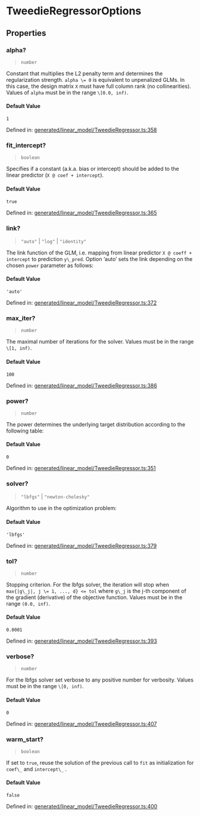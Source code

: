 # TweedieRegressorOptions

## Properties

### alpha?

> `number`

Constant that multiplies the L2 penalty term and determines the regularization strength. `alpha \= 0` is equivalent to unpenalized GLMs. In this case, the design matrix `X` must have full column rank (no collinearities). Values of `alpha` must be in the range `\[0.0, inf)`.

#### Default Value

`1`

Defined in:  [generated/linear\_model/TweedieRegressor.ts:358](https://github.com/transitive-bullshit/scikit-learn-ts/blob/122b3c0/packages/sklearn/src/generated/linear_model/TweedieRegressor.ts#L358)

### fit\_intercept?

> `boolean`

Specifies if a constant (a.k.a. bias or intercept) should be added to the linear predictor (`X @ coef + intercept`).

#### Default Value

`true`

Defined in:  [generated/linear\_model/TweedieRegressor.ts:365](https://github.com/transitive-bullshit/scikit-learn-ts/blob/122b3c0/packages/sklearn/src/generated/linear_model/TweedieRegressor.ts#L365)

### link?

> `"auto"` \| `"log"` \| `"identity"`

The link function of the GLM, i.e. mapping from linear predictor `X @ coeff + intercept` to prediction `y\_pred`. Option ‘auto’ sets the link depending on the chosen `power` parameter as follows:

#### Default Value

`'auto'`

Defined in:  [generated/linear\_model/TweedieRegressor.ts:372](https://github.com/transitive-bullshit/scikit-learn-ts/blob/122b3c0/packages/sklearn/src/generated/linear_model/TweedieRegressor.ts#L372)

### max\_iter?

> `number`

The maximal number of iterations for the solver. Values must be in the range `\[1, inf)`.

#### Default Value

`100`

Defined in:  [generated/linear\_model/TweedieRegressor.ts:386](https://github.com/transitive-bullshit/scikit-learn-ts/blob/122b3c0/packages/sklearn/src/generated/linear_model/TweedieRegressor.ts#L386)

### power?

> `number`

The power determines the underlying target distribution according to the following table:

#### Default Value

`0`

Defined in:  [generated/linear\_model/TweedieRegressor.ts:351](https://github.com/transitive-bullshit/scikit-learn-ts/blob/122b3c0/packages/sklearn/src/generated/linear_model/TweedieRegressor.ts#L351)

### solver?

> `"lbfgs"` \| `"newton-cholesky"`

Algorithm to use in the optimization problem:

#### Default Value

`'lbfgs'`

Defined in:  [generated/linear\_model/TweedieRegressor.ts:379](https://github.com/transitive-bullshit/scikit-learn-ts/blob/122b3c0/packages/sklearn/src/generated/linear_model/TweedieRegressor.ts#L379)

### tol?

> `number`

Stopping criterion. For the lbfgs solver, the iteration will stop when `max{|g\_j|, j \= 1, ..., d} <= tol` where `g\_j` is the j-th component of the gradient (derivative) of the objective function. Values must be in the range `(0.0, inf)`.

#### Default Value

`0.0001`

Defined in:  [generated/linear\_model/TweedieRegressor.ts:393](https://github.com/transitive-bullshit/scikit-learn-ts/blob/122b3c0/packages/sklearn/src/generated/linear_model/TweedieRegressor.ts#L393)

### verbose?

> `number`

For the lbfgs solver set verbose to any positive number for verbosity. Values must be in the range `\[0, inf)`.

#### Default Value

`0`

Defined in:  [generated/linear\_model/TweedieRegressor.ts:407](https://github.com/transitive-bullshit/scikit-learn-ts/blob/122b3c0/packages/sklearn/src/generated/linear_model/TweedieRegressor.ts#L407)

### warm\_start?

> `boolean`

If set to `true`, reuse the solution of the previous call to `fit` as initialization for `coef\_` and `intercept\_` .

#### Default Value

`false`

Defined in:  [generated/linear\_model/TweedieRegressor.ts:400](https://github.com/transitive-bullshit/scikit-learn-ts/blob/122b3c0/packages/sklearn/src/generated/linear_model/TweedieRegressor.ts#L400)
